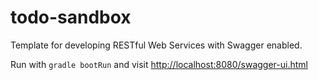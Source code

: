 # todo-sandbox

Template for developing RESTful Web Services with Swagger enabled. 

Run with `gradle bootRun` and visit [http://localhost:8080/swagger-ui.html](http://localhost:8080/swagger-ui.html)

